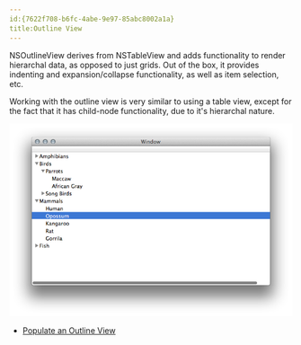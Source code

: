 ```yaml
---
id:{7622f708-b6fc-4abe-9e97-85abc8002a1a}
title:Outline View
---
```


NSOutlineView derives from NSTableView and adds functionality to render hierarchal
data, as opposed to just grids. Out of the box, it provides indenting and expansion/collapse
functionality, as well as item selection, etc.

Working with the outline view is very similar to using a table view, except for the fact
that it has child-node functionality, due to it's hierarchal nature.

![](Images/Expanded_OutlineView.png)

* [Populate an Outline View](populate_outlineview/)